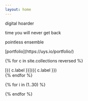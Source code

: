 ```yaml
---
layout: home
---
```


<div class="boxes">

<div class="box box2">

digital hoarder

time you will never get back

pointless ensemble

</div>

<div class="portfolio box">
[portfolio](https://uys.io/portfolio/)
</div>

{% for c in site.collections reversed %}
<div class="{{ c.label }} box">
[{{ c.label }}]({{ c.label }})
</div>
{% endfor %}

{% for i in (1..30) %}

<div class="box"></div>

{% endfor %}

</div>
